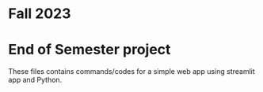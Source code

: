 # Fall 2023
# End of Semester project
These files contains commands/codes for a simple web app using streamlit app and Python.
